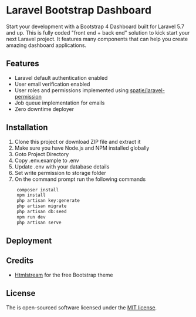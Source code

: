# Laravel Bootstrap Dashboard

Start your development with a Bootstrap 4 Dashboard built for Laravel 5.7 and up. This is fully coded "front end + back end" solution to kick start your next Laravel project. It features many components that can help you create amazing dashboard applications.

## Features

-   Laravel default authentication enabled
-   User email verification enabled
-   User roles and permissions implemented using [spatie/laravel-permission](https://github.com/spatie/laravel-permission)
-   Job queue implementation for emails
-   Zero downtime deployer

## Installation

1. Clone this project or download ZIP file and extract it
2. Make sure you have Node.js and NPM installed globally
3. Goto Project Directory
4. Copy .env.example to .env
5. Update .env with your database details
6. Set write permission to storage folder
7. On the command prompt run the following commands

```bash
    composer install
    npm install
    php artisan key:generate
    php artisan migrate
    php artisan db:seed
    npm run dev
    php artisan serve
```

## Deployment

## Credits

-   [Htmlstream](https://htmlstream.com/templates/stream-dashboard-ui-kit) for the free Bootstrap theme

## License

The is open-sourced software licensed under the [MIT license](https://opensource.org/licenses/MIT).

